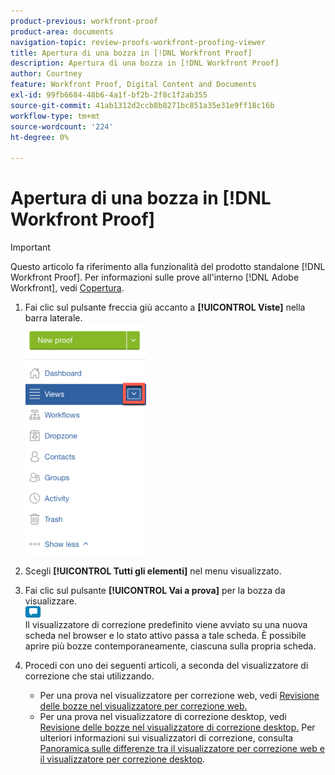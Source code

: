 ```yaml
---
product-previous: workfront-proof
product-area: documents
navigation-topic: review-proofs-workfront-proofing-viewer
title: Apertura di una bozza in [!DNL Workfront Proof]
description: Apertura di una bozza in [!DNL Workfront Proof]
author: Courtney
feature: Workfront Proof, Digital Content and Documents
exl-id: 99fb6684-48b6-4a1f-bf2b-2f8c1f2ab355
source-git-commit: 41ab1312d2ccb8b8271bc851a35e31e9ff18c16b
workflow-type: tm+mt
source-wordcount: '224'
ht-degree: 0%

---
```


# Apertura di una bozza in [!DNL Workfront Proof]

>[!IMPORTANT]
>
>Questo articolo fa riferimento alla funzionalità del prodotto standalone [!DNL Workfront Proof]. Per informazioni sulle prove all&#39;interno [!DNL Adobe Workfront], vedi [Copertura](../../../review-and-approve-work/proofing/proofing.md).

1. Fai clic sul pulsante freccia giù accanto a **[!UICONTROL Viste]** nella barra laterale.\
   ![Down_arrow_next_to_Views.png](assets/down-arrow-next-to-views-193x371.png)

1. Scegli **[!UICONTROL Tutti gli elementi]** nel menu visualizzato.
1. Fai clic sul pulsante **[!UICONTROL Vai a prova]** per la bozza da visualizzare.\
   ![Vai_a_Proof_blue_icon.png](assets/go-to-proof-blue-icon.png)\
   Il visualizzatore di correzione predefinito viene avviato su una nuova scheda nel browser e lo stato attivo passa a tale scheda. È possibile aprire più bozze contemporaneamente, ciascuna sulla propria scheda.

1. Procedi con uno dei seguenti articoli, a seconda del visualizzatore di correzione che stai utilizzando.

   * Per una prova nel visualizzatore per correzione web, vedi [Revisione delle bozze nel visualizzatore per correzione web.](https://support.workfront.com/hc/en-us/sections/115000275214)
   * Per una prova nel visualizzatore di correzione desktop, vedi [Revisione delle bozze nel visualizzatore di correzione desktop.](https://support.workfront.com/hc/en-us/search/click?data=BAh7CjoHaWRsKwjm7%2BTRUwA6CXR5cGVJIgxhcnRpY2xlBjoGRVQ6CHVybEkiVC9oYy9lbi11cy9hcnRpY2xlcy8zNjAwMDM3MjczMzQtUmV2aWV3aW5nLVByb29mcy1pbi10aGUtRGVza3RvcC1Qcm9vZmluZy1WaWV3ZXIGOwdUOg5zZWFyY2hfaWRJIik0NDIyMjdkZi0zYTA4LTQ2YjItYTdkMy1kYzM1YjhlN2U4MjUGOwdGOglyYW5raQc%3D--2056c434cf6f4f97ca87532493ebfeb67ca07b63)
   Per ulteriori informazioni sui visualizzatori di correzione, consulta [Panoramica sulle differenze tra il visualizzatore per correzione web e il visualizzatore per correzione desktop](../../../review-and-approve-work/proofing/proofing-overview/understand-differences-between-web-viewer.md).
